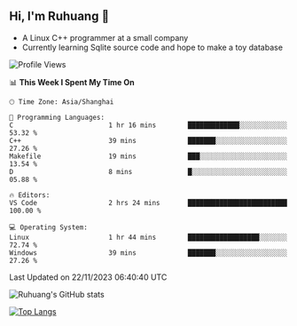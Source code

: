 ## Hi, I'm Ruhuang 👋

- A Linux C++ programmer at a small company
- Currently learning Sqlite source code and hope to make a toy database

<!--START_SECTION:waka-->
![Profile Views](http://img.shields.io/badge/Profile%20Views-36-blue)

📊 **This Week I Spent My Time On** 

```text
🕑︎ Time Zone: Asia/Shanghai

💬 Programming Languages: 
C                        1 hr 16 mins        █████████████░░░░░░░░░░░░   53.32 % 
C++                      39 mins             ███████░░░░░░░░░░░░░░░░░░   27.26 % 
Makefile                 19 mins             ███░░░░░░░░░░░░░░░░░░░░░░   13.54 % 
D                        8 mins              █░░░░░░░░░░░░░░░░░░░░░░░░   05.88 % 

🔥 Editors: 
VS Code                  2 hrs 24 mins       █████████████████████████   100.00 % 

💻 Operating System: 
Linux                    1 hr 44 mins        ██████████████████░░░░░░░   72.74 % 
Windows                  39 mins             ███████░░░░░░░░░░░░░░░░░░   27.26 % 
```


 Last Updated on 22/11/2023 06:40:40 UTC
<!--END_SECTION:waka-->

![Ruhuang's GitHub stats](https://github-readme-stats.vercel.app/api?username=ruhuang2001&count_private=true&hide_title=true&show_icons=true&theme=vue)

[![Top Langs](https://github-readme-stats.vercel.app/api/top-langs/?username=ruhuang2001&layout=compact)](https://github.com/anuraghazra/github-readme-stats)
